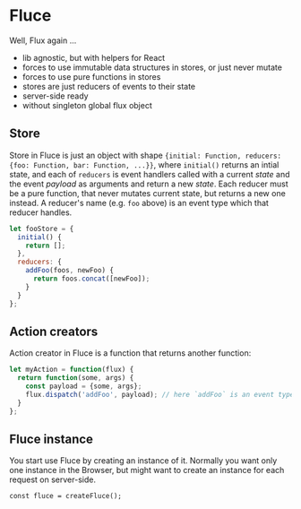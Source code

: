 # Fluce

Well, Flux again ...

 - lib agnostic, but with helpers for React
 - forces to use immutable data structures in stores, or just never mutate
 - forces to use pure functions in stores
 - stores are just reducers of events to their state
 - server-side ready
 - without singleton global flux object
 

## Store

Store in Fluce is just an object with shape `{initial: Function, reducers: {foo: Function, bar: Function, ...}}`, where `initial()` returns an intial state, and each of `reducers` is event handlers called with a current _state_ and the event _payload_ as arguments and return a new _state_. Each reducer must be a pure function, that never mutates current state, but returns a new one instead. A reducer's name (e.g. `foo` above) is an event type which that reducer handles.

```js
let fooStore = {
  initial() {
    return [];
  },
  reducers: {
    addFoo(foos, newFoo) {
      return foos.concat([newFoo]);
    }
  }
};
```


## Action creators

Action creator in Fluce is a function that returns another function:

```js
let myAction = function(flux) {
  return function(some, args) {
    const payload = {some, args};
    flux.dispatch('addFoo', payload); // here `addFoo` is an event type that handles the `fooStore` above
  } 
};
```


## Fluce instance

You start use Fluce by creating an instance of it. Normally you want only one instance in the Browser, but might want to create an instance for each request on server-side.

```
const fluce = createFluce();
```
